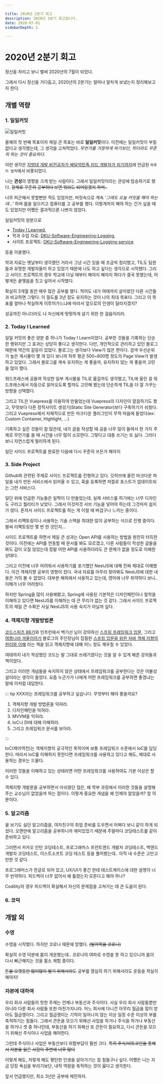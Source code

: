 ```yaml
---

title: 2020년 2분기 회고
description: 2020년 2분기 회고입니다.
date: 2020-07-01
sidebarDepth: 2

---
```


# 2020년 2분기 회고

정신을 차리고 보니 벌써 2020년의 7월이 되었다.

그래서 다시 정신을 가다듬고, 2020년의 2분기는 얼마나 알차게 보냈는지 정리해보고자 한다.


## 개별 역량 

### 1. 일일커밋

![일일커밋](https://user-images.githubusercontent.com/18749057/80858428-2ca0b700-8c94-11ea-8478-a0b8c665243d.png)

올해의 첫 번째 목표이자 제일 큰 목표는 바로 **일일커밋**이다.
이전에는 일일커밋이 부질없다고 생각했는데, 그 생각을 고쳐먹었다.
_무언가를 거창하게 하기보단, 작더라도 꾸준히 하는 것이 중요하다._

이런 생각은 [지방대 개발 비전공자가 배달의민족 리드 개발자가 되기까지](https://www.youtube.com/watch?v=V9AGvwPmnZU)에 언급된 `하루키 법칙`에서 비롯되었다.

나는 **관성**의 영향을 크게 받는 사람이다.
그래서 일일커밋이라는 관성에 탑승하기로 했다.
~~강제로 꾸준히 공부하다 보면 뭐라도 되어있겠지 하며..~~

너무 피곤해서 못할뻔한 적도 있었지만, 머릿속으로 계속 _'그래도 오늘 커밋을 해야 하는데...'_ 하며 몸을 일으키고 컴퓨터를 고 공부를 했다.
이렇게까지 해야 하는 건가 싶을 때도 있었지만 어쨌든 결과적으론 나쁘지 않았다.

일일커밋의 양분으로
- [Today I Learned](https://junilhwang.github.io/TIL/),
- 학과 수업 자료: [DKU-Software-Engineering-Logging](https://github.com/JunilHwang/DKU-Software-Engineering-Logging),
- 사이트 프로젝트: [DKU-Software-Engineering-Logging-service](https://github.com/JunilHwang/DKU-Software-Engineering-Logging-service)

등을 이용했다.

학과 자료는 옛날부터 생각했던 거라서 그냥 시간 있을 때 조금씩 정리했고, TIL도 팀원들과 유명한 개발자들이 하고 있었기 때문에 나도 하고 싶다는 생각으로 시작했다.
그리고 사이드 프로젝트의 경우 학교에 다닐 때부터 해야지 해야지 하다가 결국 못했는데,
어떻게든 끝맺음을 짓고 싶어서 시작했다.

확실히 3개월 동안 매우 많은 공부를 했다.
적어도 내가 여태까지 살아왔던 다른 시간들과 비교하면 그렇다.
이 밀도를 3년 정도 유지하는 것이 나의 최대 목표다.
그리고 이 목표를 얼마나 착실하게 이루어가느냐에 따라서 앞으로의 인생이 달라지겠지?

성공까진 아니더라도 나 자신에게 떳떳하게 살기 위한 한 걸음이리라.

### 2. Today I Learned

일일 커밋의 좋은 양분 중 하나가 Today I Learn이었다.
공부한 것들을 기록하는 단순한 행위지만 그 효과는 상당히 좋다고 생각한다.
다만, 개인적으로 관리하고 있던 블로그 때문에 약간의 갈등이 있었다.
블로그는 생각보다 View가 많은 편이다.
검색 우선순위가 높은 게시물이 몇 개 있다 보니까 하루 평균 500~600명 정도의 Page View가 발생하고 있었다.
그래서 블로그를 계속 유지하는 게 좋을까, 유지하지 않는 게 좋을까 고민을 많이 했다.

워드프레스에 공들여 작성한 일부 게시물을 TIL로 옮길까도 생각했고,
TIL에 올린 걸 워드프레스에서 자동으로 읽어오도록 할까도 고민해 봤는데 단순하게 TIL을 더 잘 가꾸는 방향을 선택했다.

그리고 TIL은 Vuepress를 이용하여 만들었는데 Vuepress의 디자인이 깔끔하기도 했고,
무엇보다 다른 정적사이트 생성기(Static Site Generator)보다 구축하기가 쉬웠다.
그리고 Vuepress에서 자체적으로 만든 마크다운 플러그인이 무척 마음에 들었다(ex: Custom Container, Highlight, ...)

기록하고 싶은 것들이 참 많은데, 내가 글을 작성할 때 공을 너무 많이 들여서 한 가지 주제로 무언가를 쓸 때 시간을 너무 많이 소모한다.
그렇다고 대충 쓰기는 또 싫다. 그러다 보니 자연스럽게 멀리하게 된다.

일단 사이드 프로젝트를 완료한 다음에 다시 꾸준히 쓰든가 해야지

### 3. Side Project

Github와 관련된 주제로 사이드 프로젝트를 진행하고 있다.
깃허브에 올린 마크다운 파일을 내가 만든 서비스에서 읽어올 수 있고, 훅을 등록하면 저절로 포스트가 업데이트되는 그런 서비스다.

일단 위에 언급한 기능들은 일찍이 다 만들었는데, 실제 서비스를 하기에는 너무 디자인도 구리고 퀄리티가 낮았다.
그래서 이것저것 서브 기능을 넣어야 하는데 그것마저 쉽지가 않다.
혼자서 사이드 프로젝트를 하는 게 이럴 때 버겁구나 느끼는 중이다.

그래서 리팩토링이나 사용하는 기술 스택을 최대한 많이 공부하는 식으로 진행 중이다.
벌써 리팩토링만 몇 번 한 것인지...

사이드 프로젝트를 하면서 제일 큰 성과는 Open API를 사용하는 방법을 완전히 터득한 것이다.
이전에는 API를 연동할 때 문서를 봐도 모르겠고,
다른 사람들이 작성한 글들을 봐도 감이 오질 않았는데 정말 어떤 API를 사용하더라도 큰 문제가 없을 정도로 이해한 상태다.

그리고 이전에 너무 어려워서 사용하기를 포기했던 NestJS에 대해 진짜 제대로 이해했다. 이건 객체지향 공부의 영향이 컸다.
국내 자료를 아무리 찾아봐도 NestJS에 대한 내용은 거의 볼 수 없었다. 대부분 해외에서 사용하고 있는데, 영어에 너무 취약하다 보니.. 이해가 너무 어려웠다.

하지만 Spring을 많이 사용해봤고, Spring에 사용된 기본적은 디자인패턴이나 철학을 이해하고 있다면 NestJS를 이해하는 데 큰 무리가 없는 것 같다.
그래서 사이드 프로젝트의 제일 큰 수확은 사실 NestJS의 사용 숙지가 아닐까 싶다.

### 4. 객체지향 개발방법론

[코드스피츠 86기](https://junilhwang.github.io/TIL/CodeSpitz/Object-Oriented-Javascript/01-Intro/)와
인프런에서 백기선 님이 강의하신 [스프링 프레임워크 입문](https://www.inflearn.com/course/spring#curriculum),
그리고 [여름나라 겨울이야기](https://expert0226.tistory.com/category/%EA%B0%95%EC%A2%8C/Spring%203.0) 블로그의 주인장님이 집필한
[스프링 입문을 위한 자바 객체 지향의 원리와 이해](https://wikibook.co.kr/java-oop-for-spring/) 라는 책을 읽고 객체지향에 대해 어느 정도 깨우칠 수 있었다.

여태까지 내가 작성했던 코드는 말 그대로 쓰레기였다는 것을 알 수 있게 해준 강의들과 책이었다.

그리고 이러한 개념들을 숙지하지 않은 상태에서 프레임워크를 공부한다는 것은 어불성설이라는 생각이 들었다.
요즘 누군가가 나에게 어떤 프레임워크를 공부하면 좋겠냐는 말에 이처럼 대답한다.

::: tip XXX라는 프레임워크를 공부하고 싶습니다. 무엇부터 해야 좋을까요?

1. 객체지향 개발 방법론을 익혀라.
2. 디자인패턴을 익혀라.
3. MVVM을 익혀라.
4. IoC나 DI에 대해 이해하라.
5. 그리고 프레임워크 문서를 보아라.

::: 

IoC(제어역전)는 객체지향의 궁극적인 목적이며 보통 프레임워크 수준에서 IoC를 담당한다.
따라서 IoC를 이해하지 못한다면 프레임워크를 사용하고 있다고 해도, 제대로 사용하는 경우는 드물다.

이러한 것들을 이해하고 있는 상태라면 어떤 프레임워크를 사용하여도 기본 이상은 할 수 있다.

객체지향 개발론을 공부하면서 아쉬웠던 점은, 왜 학부 과정에서 이러한 것들을 설명해주는 교수님이 없었을까 하는 점이다.
이렇게 중요한 개념을 왜 인제야 알았을까? 참 의문이다.

### 5. 알고리즘

꼴 보기도 싫던 알고리즘을, 여자친구의 취업 준비를 도우면서 어쩌다 보니 같이 하게 되었다.
오랜만에 알고리즘을 공부하니까 재미있었기 때문에 주말마다 코딩테스트를 같이 준비하고 있다.

그러면서 카카오 인턴 코딩테스트, 프로그래머스 프런트엔드 개발자 코딩테스트, 백엔드 개발자 코딩테스트, 이스트소프트 코딩 테스트 등을 풀어봤는데..
아직 내 수준은 고만고만한 것 같다.

프로그래머스가 한글로 되어 있고, UX/UI가 좋긴 한데 테스트케이스에 대한 설명이 너무 빈약하다. 피드백이 너무 없어서 왜 틀렸는지 모른다고 해야 하나?

Codility의 경우 피드백이 확실해서 자신의 문제점을 고쳐가는 데 큰 도움이 된다.

### 6. 코덕

## 개발 외

### 수영

수영을 시작했다. 하지만 코로나 때문에 망했다. ~~(빌어먹을 코로나)~~

확실히 수영 덕분에 몸이 개운했는데.. 코로나의 여파로 수영을 못 하고 있으니까 몸이 다시 뻐근해지는 것을 몸소 체험 중이다.

~~돈을 오랫동안 많이많이 벌기 위해서라도~~ 공부를 열심히 하기 위해서라도 운동을 착실히 해야지!

### 자본에 대하여

우리 회사 사람들의 핫한 주제는 언제나 부동산과 주식이다. 사실 우리 회사 사람들뿐만 아니라 다른 회사 사람들 또한 마찬가지니라.
어느 회사에 다니건 아무리 월급을 많이 받아도 월급쟁이다. 그리고 월급쟁이는 기적이 일어나지 않는 이상 일정 수준 이상의 부를 축적하기는 힘들다.
그래서 큰돈을 모으기 위해선 사업을 하거나 주식을 하거나 부동산을 하거나 셋 중 하나인데, 부동산을 하기 위해선 또 큰돈이 필요하고,
다시 큰돈을 모으기 위해선 주식이나 사업을 해야한다.

그런데 주식이나 사업은 부동산보다 위험부담이 훨씬 크다. ~~특히 주식/비트코인을 통해서 자본을 잃은 사람이 주변에 너무 많다~~

이렇게 해도, 저렇게 해도 평탄한 인생을 살아가기는 참 힘들구나 싶다.
어쨌든 나는 지금 당장 욕심을 부리기보단, 내적 역량을 축적하는 것이 옳다고 생각한다.

앞서 언급했지만, 최소 3년은 공부에 매진하자. 
